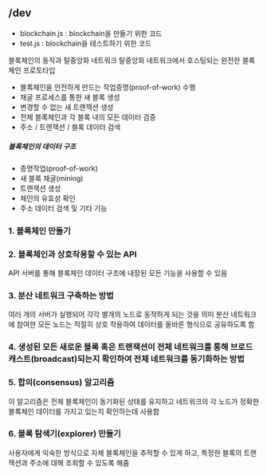 ## /dev
* blockchain.js : blockchain을 만들기 위한 코드
* test.js : blockchain을 테스트하기 위한 코드 

블록체인의 동작과 탈중앙화 네트워크
탈중앙화 네트워크에서 호스팅되는 완전한 블록체인 프로토타입

* 블록체인을 안전하게 만드는 작업증명(proof-of-work) 수행
* 채굴 프로세스를 통한 새 블록 생성
* 변경할 수 없는 새 트랜잭션 생성
* 전체 블록체인과 각 블록 내의 모든 데이터 검증
* 주소 / 트랜잭션 / 블록 데이터 검색

##### 블록체인의 데이터 구조
* 증명작업(proof-of-work)
* 새 블록 채굴(mining)
* 트랜잭션 생성
* 체인의 유효성 확인
* 주소 데이터 검색 및 기타 기능

### 1. 블록체인 만들기

### 2. 블록체인과 상호작용할 수 있는 API
API 서버를 통해 블록체인 데이터 구조에 내장된 모든 기능을 사용할 수 있음

### 3. 분산 네트워크 구축하는 방법
여러 개의 서버가 실행되어 각각 별개의 노드로 동작하게 되는 것을 의미
분산 네트워크에 참여한 모든 노드는 적절히 상호 작용하여 데이터를 올바른 형식으로 공유하도록 함

### 4. 생성된 모든 새로운 블록 혹은 트랜잭션이 전체 네트워크를 통해 브로드캐스트(broadcast)되는지 확인하여 전체 네트워크를 동기화하는 방법

### 5. 합의(consensus) 알고리즘
이 알고리즘은 전체 블록체인이 동기화된 상태를 유지하고 네트워크의 각 노드가 정확한 블록체인 데이터를 가지고 있는지 확인하는데 사용함

### 6. 블록 탐색기(explorer) 만들기
사용자에게 익숙한 방식으로 자체 블록체인을 추적할 수 있게 하고, 
특정한 블록의 트랜잭션과 주소에 대해 조회할 수 있도록 해줌

